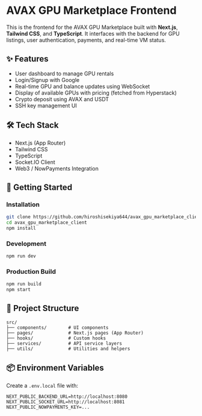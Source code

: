 # AVAX GPU Marketplace Frontend

This is the frontend for the AVAX GPU Marketplace built with **Next.js**, **Tailwind CSS**, and **TypeScript**. It interfaces with the backend for GPU listings, user authentication, payments, and real-time VM status.

## ✨ Features

- User dashboard to manage GPU rentals
- Login/Signup with Google
- Real-time GPU and balance updates using WebSocket
- Display of available GPUs with pricing (fetched from Hyperstack)
- Crypto deposit using AVAX and USDT
- SSH key management UI

## 🛠 Tech Stack

- Next.js (App Router)
- Tailwind CSS
- TypeScript
- Socket.IO Client
- Web3 / NowPayments Integration

## 🚀 Getting Started

### Installation

```bash
git clone https://github.com/hiroshisekiya644/avax_gpu_marketplace_client.git
cd avax_gpu_marketplace_client
npm install
```

### Development

```bash
npm run dev
```

### Production Build

```bash
npm run build
npm start
```

## 📁 Project Structure

```
src/
├── components/        # UI components
├── pages/             # Next.js pages (App Router)
├── hooks/             # Custom hooks
├── services/          # API service layers
├── utils/             # Utilities and helpers
```

## 📦 Environment Variables

Create a `.env.local` file with:

```
NEXT_PUBLIC_BACKEND_URL=http://localhost:8080
NEXT_PUBLIC_SOCKET_URL=http://localhost:8081
NEXT_PUBLIC_NOWPAYMENTS_KEY=...
```
